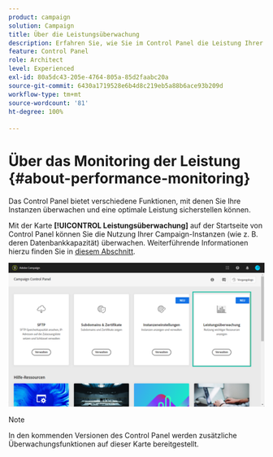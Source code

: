 ```yaml
---
product: campaign
solution: Campaign
title: Über die Leistungsüberwachung
description: Erfahren Sie, wie Sie im Control Panel die Leistung Ihrer Instanzen überwachen können
feature: Control Panel
role: Architect
level: Experienced
exl-id: 80a5dc43-205e-4764-805a-85d2faabc20a
source-git-commit: 6430a1719528e6b4d8c219eb5a88b6ace93b209d
workflow-type: tm+mt
source-wordcount: '81'
ht-degree: 100%

---
```


# Über das Monitoring der Leistung {#about-performance-monitoring}

Das Control Panel bietet verschiedene Funktionen, mit denen Sie Ihre Instanzen überwachen und eine optimale Leistung sicherstellen können.

Mit der Karte **[!UICONTROL Leistungsüberwachung]** auf der Startseite von Control Panel können Sie die Nutzung Ihrer Campaign-Instanzen (wie z. B. deren Datenbankkapazität) überwachen. Weiterführende Informationen hierzu finden Sie in [diesem Abschnitt](../../performance-monitoring/using/database-monitoring.md).

![](assets/performance_card.png)

>[!NOTE]
>
>In den kommenden Versionen des Control Panel werden zusätzliche Überwachungsfunktionen auf dieser Karte bereitgestellt.

